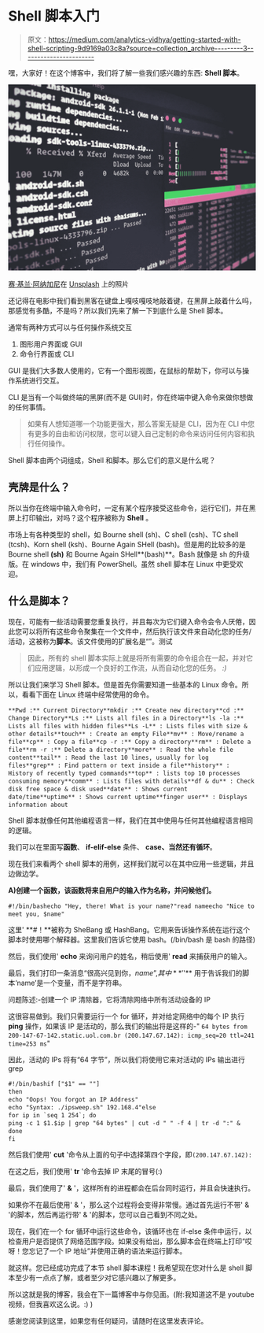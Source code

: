 # Shell 脚本入门

> 原文：<https://medium.com/analytics-vidhya/getting-started-with-shell-scripting-9d9169a03c8a?source=collection_archive---------3----------------------->

嘿，大家好！在这个博客中，我们将了解一些我们感兴趣的东西: **Shell 脚本**。

![](img/9c6bc053ececba09abd00b88b8a13bdd.png)

[赛·基兰·阿纳加尼](https://unsplash.com/@_imkiran?utm_source=unsplash&utm_medium=referral&utm_content=creditCopyText)在 [Unsplash](https://unsplash.com/s/photos/linux?utm_source=unsplash&utm_medium=referral&utm_content=creditCopyText) 上的照片

还记得在电影中我们看到黑客在键盘上嘎吱嘎吱地敲着键，在黑屏上敲着什么吗，那感觉有多酷，不是吗？所以我们先来了解一下到底什么是 Shell 脚本。

通常有两种方式可以与任何操作系统交互

1.  图形用户界面或 GUI
2.  命令行界面或 CLI

GUI 是我们大多数人使用的，它有一个图形视图，在鼠标的帮助下，你可以与操作系统进行交互。

CLI 是当有一个叫做终端的黑屏(而不是 GUI)时，你在终端中键入命令来做你想做的任何事情。

> 如果有人想知道哪一个功能更强大，那么答案无疑是 CLI，因为在 CLI 中您有更多的自由和访问权限，您可以键入自己定制的命令来访问任何内容和执行任何操作。

Shell 脚本由两个词组成，Shell 和脚本。那么它们的意义是什么呢？

## 壳牌是什么？

所以当你在终端中输入命令时，一定有某个程序接受这些命令，运行它们，并在黑屏上打印输出，对吗？这个程序被称为 **Shell** 。

市场上有各种类型的 shell，如 Bourne shell (sh)、C shell (csh)、TC shell (tcsh)、Korn shell (ksh)、Bourne Again SHell (bash)。但是用的比较多的是 Bourne shell **(sh)** 和 Bourne Again SHell**(bash)**。Bash 就像是 sh 的升级版。在 windows 中，我们有 PowerShell。虽然 shell 脚本在 Linux 中更受欢迎。

## 什么是脚本？

现在，可能有一些活动需要您重复执行，并且每次为它们键入命令会令人厌倦，因此您可以将所有这些命令聚集在一个文件中，然后执行该文件来自动化您的任务/活动，这被称为**脚本**。该文件使用的扩展名是“”。测试

> 因此，所有的 shell 脚本实际上就是将所有需要的命令组合在一起，并对它们应用逻辑，以形成一个良好的工作流，从而自动化您的任务。 *:)*

所以让我们来学习 Shell 脚本。但是首先你需要知道一些基本的 Linux 命令。所以，看看下面在 Linux 终端中经常使用的命令。

```
**Pwd :** Current Directory**mkdir :** Create new directory**cd :** Change Directory**Ls :** Lists all files in a Directory**ls -la :** Lists all files with hidden files**Ls -L** : Lists files with size & other details**touch** : Create an empty File**mv** : Move/rename a file**cp** : Copy a file**cp -r :** Copy a directory**rm** : Delete a file**rm -r :** Delete a directory**more** : Read the whole file content**tail** : Read the last 10 lines, usually for log files**grep** : Find pattern or text inside a file**history** : History of recently typed commands**top** : lists top 10 processes consuming memory**comm** : Lists files with details**df & du** : Check disk free space & disk used**date** : Shows current date/time**uptime** : Shows current uptime**finger user** : Displays information about
```

Shell 脚本就像任何其他编程语言一样，我们在其中使用与任何其他编程语言相同的逻辑。

我们可以在里面写**函数**、 **if-elif-else** 条件、 **case、**当然还有**循环**。

现在我们来看两个 shell 脚本的用例，这样我们就可以在其中应用一些逻辑，并且边做边学。

**A)创建一个函数，该函数将来自用户的输入作为名称，并问候他们。**

```
#!/bin/bashecho "Hey, there! What is your name?"read nameecho "Nice to meet you, $name"
```

这里' **#！**被称为 SheBang 或 HashBang。它用来告诉操作系统在运行这个脚本时使用哪个解释器。这里我们告诉它使用 bash。(/bin/bash 是 bash 的路径)

然后，我们使用' **echo** 来询问用户的姓名，稍后使用' **read** 来捕获用户的输入。

最后，我们打印一条消息“很高兴见到你，$name ”,其中 **'$'** 用于告诉我们的脚本‘name’是一个变量，而不是字符串。

问题陈述:-创建一个 IP 清除器，它将清除网络中所有活动设备的 IP

这很容易做到。我们只需要运行一个 for 循环，并对给定网络中的每个 IP 执行 **ping** 操作，如果该 IP 是活动的，那么我们的输出将是这样的-" `64 bytes from 200-147-67-142.static.uol.com.br (200.147.67.142): icmp_seq=20 ttl=241 time=253 ms`"

因此，活动的 IPs 将有“64 字节”，所以我们将使用它来对活动的 IPs 输出进行 grep

```
#!/bin/bashif ["$1" == ""]
then
echo "Oops! You forgot an IP Address"
echo "Syntax: ./ipsweep.sh" 192.168.4"else
for ip in `seq 1 254`; do
ping -c 1 $1.$ip | grep "64 bytes" | cut -d " " -f 4 | tr -d ":" &
done
fi
```

然后我们使用' **cut** '命令从上面的句子中选择第四个字段，即`(200.147.67.142):`

在这之后，我们使用' **tr** '命令去掉 IP 末尾的冒号(:)

最后，我们使用了' **&** '，这样所有的进程都会在后台同时运行，并且会快速执行。

如果你不在最后使用' & '，那么这个过程将会变得非常慢。通过首先运行不带' & '的脚本，然后再运行带' & '的脚本，您可以自己看到不同之处。

现在，我们在一个 for 循环中运行这些命令，该循环也在 if-else 条件中运行，以检查用户是否提供了网络范围字段。如果没有给出，那么脚本会在终端上打印“哎呀！您忘记了一个 IP 地址”并使用正确的语法来运行脚本。

就这样。您已经成功完成了本节 shell 脚本课程！我希望现在您对什么是 shell 脚本至少有一点点了解，或者至少对它感兴趣以了解更多。

所以这就是我的博客，我会在下一篇博客中与你见面。(附:我知道这不是 youtube 视频，但我喜欢这么说。:) )

感谢您阅读到这里，如果您有任何疑问，请随时在这里发表评论。